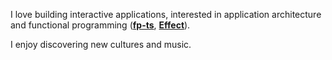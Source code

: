 I love building interactive applications, interested in application architecture and functional programming ([**fp-ts**](https://gcanti.github.io/fp-ts/), [**Effect**](https://www.effect.website)).


I enjoy discovering new cultures and music.
